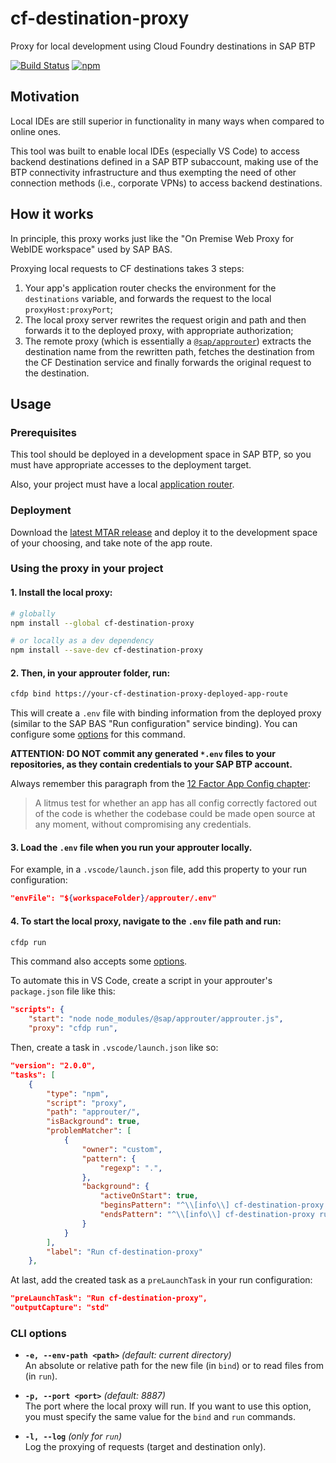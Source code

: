 # cf-destination-proxy

Proxy for local development using Cloud Foundry destinations in SAP BTP

[![Build Status](https://dev.azure.com/leo-ls/cf-destination-project/_apis/build/status/leo-ls.cf-destination-proxy?branchName=main)](https://dev.azure.com/leo-ls/cf-destination-project/_build/latest?definitionId=3&branchName=main)
[![npm](https://img.shields.io/npm/v/cf-destination-proxy)](https://www.npmjs.com/package/cf-destination-proxy)

## Motivation

Local IDEs are still superior in functionality in many ways when compared to online ones.

This tool was built to enable local IDEs (especially VS Code) to access backend destinations defined in a SAP BTP subaccount, making use of the BTP connectivity infrastructure and thus exempting the need of other connection methods (i.e., corporate VPNs) to access backend destinations.

## How it works

In principle, this proxy works just like the "On Premise Web Proxy for WebIDE workspace" used by SAP BAS.  

Proxying local requests to CF destinations takes 3 steps:  

1. Your app's application router checks the environment for the ```destinations``` variable, and forwards the request to the local ```proxyHost:proxyPort```;
2. The local proxy server rewrites the request origin and path and then forwards it to the deployed proxy, with appropriate authorization;
3. The remote proxy (which is essentially a [```@sap/approuter```](https://www.npmjs.com/package/@sap/approuter)) extracts the destination name from the rewritten path, fetches the destination from the CF Destination service and finally forwards the original request to the destination.

## Usage

### Prerequisites

This tool should be deployed in a development space in SAP BTP, so you must have appropriate accesses to the deployment target.

Also, your project must have a local [application router](https://www.npmjs.com/package/@sap/approuter).

### Deployment

Download the [latest MTAR release](https://github.com/leo-ls/cf-destination-proxy/releases/latest) and deploy it to the development space of your choosing, and take note of the app route.

### Using the proxy in your project

#### 1. Install the local proxy:

```bash
# globally
npm install --global cf-destination-proxy

# or locally as a dev dependency
npm install --save-dev cf-destination-proxy
```

#### 2. Then, in your approuter folder, run:

```bash
cfdp bind https://your-cf-destination-proxy-deployed-app-route
```

This will create a ```.env``` file with binding information from the deployed proxy (similar to the SAP BAS "Run configuration" service binding). You can configure some [options](#cli-options) for this command.

**ATTENTION: DO NOT commit any generated ```*.env``` files to your repositories, as they contain credentials to your SAP BTP account.** 

Always remember this paragraph from the [12 Factor App Config chapter](https://12factor.net/config):
> A litmus test for whether an app has all config correctly factored out of the code is whether the codebase could be made open source at any moment, without compromising any credentials.

#### 3. Load the ```.env``` file when you run your approuter locally.  

For example, in a ```.vscode/launch.json``` file, add this property to your run configuration:

```json
"envFile": "${workspaceFolder}/approuter/.env"
```

#### 4. To start the local proxy, navigate to the ```.env``` file path and run:

```bash
cfdp run
```
This command also accepts some [options](#cli-options).  

To automate this in VS Code, create a script in your approuter's ```package.json``` file like this:

```json
"scripts": {
    "start": "node node_modules/@sap/approuter/approuter.js",
    "proxy": "cfdp run",
```

Then, create a task in ```.vscode/launch.json``` like so:

```json
"version": "2.0.0",
"tasks": [
    {
        "type": "npm",
        "script": "proxy",
        "path": "approuter/",
        "isBackground": true,
        "problemMatcher": [
            {
                "owner": "custom",
                "pattern": {
                    "regexp": ".",
                },
                "background": {
                    "activeOnStart": true,
                    "beginsPattern": "^\\[info\\] cf-destination-proxy running on port",
                    "endsPattern": "^\\[info\\] cf-destination-proxy running on port"
                }
            }
        ],
        "label": "Run cf-destination-proxy"
    },
```

At last, add the created task as a ```preLaunchTask``` in your run configuration:

```json
"preLaunchTask": "Run cf-destination-proxy",
"outputCapture": "std"
```

### <a name="cli-options"></a>CLI options

* **```-e, --env-path <path>```** *(default: current directory)*  
An absolute or relative path for the new file (in ```bind```) or to read files from (in ```run```).

* **```-p, --port <port>```** *(default: 8887)*  
The port where the local proxy will run. If you want to use this option, you must specify the same value for the ```bind``` and ```run``` commands.

* **```-l, --log```** *(only for ```run```)*  
Log the proxying of requests (target and destination only).
